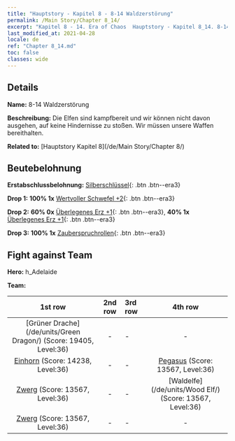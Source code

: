 ```yaml
---
title: "Hauptstory - Kapitel 8 - 8-14 Waldzerstörung"
permalink: /Main Story/Chapter 8_14/
excerpt: "Kapitel 8 - 14. Era of Chaos  Hauptstory - Kapitel 8_14. 8-14 Waldzerstörung"
last_modified_at: 2021-04-28
locale: de
ref: "Chapter 8_14.md"
toc: false
classes: wide
---
```


## Details

 **Name:** 8-14 Waldzerstörung

 **Beschreibung:** Die Elfen sind kampfbereit und wir können nicht davon ausgehen, auf keine Hindernisse zu stoßen. Wir müssen unsere Waffen bereithalten.

 **Related to:** [Hauptstory Kapitel 8](/de/Main Story/Chapter 8/)

## Beutebelohnung

 **Erstabschlussbelohnung:** [Silberschlüssel](/ItemsDE/con_693/){: .btn .btn--era3}

 **Drop 1:** **100% 1x** [Wertvoller Schwefel +2](/ItemsDE/mat_29/){: .btn .btn--era3}

 **Drop 2:** **60% 0x** [Überlegenes Erz +1](/ItemsDE/mat_19/){: .btn .btn--era3}, **40% 1x** [Überlegenes Erz +1](/ItemsDE/mat_19/){: .btn .btn--era3}

 **Drop 3:** **100% 1x** [Zauberspruchrollen](/ItemsDE/con_694/){: .btn .btn--era3}


## Fight against Team
 **Hero:** h_Adelaide

 **Team:**


  | 1st row | 2nd row | 3rd row | 4th row |
  |:----:|:----:|:----|:----:|
  | [Grüner Drache](/de/units/Green Dragon/) (Score: 19405, Level:36)  | - | - | - |
  | [Einhorn](/de/units/Unicorn/) (Score: 14238, Level:36)  | - | - | [Pegasus](/de/units/Pegasus/) (Score: 13567, Level:36)  |
  | [Zwerg](/de/units/Dwarf/) (Score: 13567, Level:36)  | - | - | [Waldelfe](/de/units/Wood Elf/) (Score: 13567, Level:36)  |
  | [Zwerg](/de/units/Dwarf/) (Score: 13567, Level:36)  | - | - | - |


